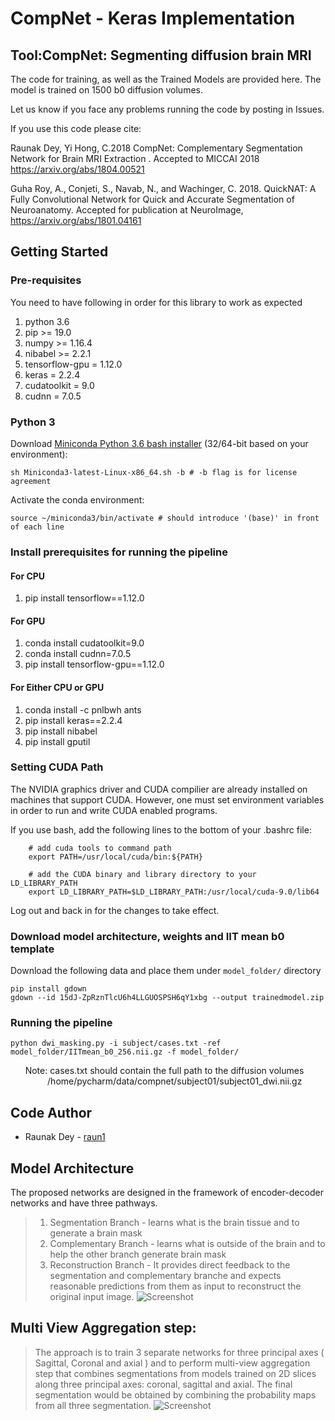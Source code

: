 # CompNet - Keras Implementation

## Tool:CompNet: Segmenting diffusion brain MRI

The code for training, as well as the Trained Models are provided here.
The model is trained on 1500 b0 diffusion volumes.

Let us know if you face any problems running the code by posting in Issues.

If you use this code please cite:

Raunak Dey, Yi Hong, C.2018 CompNet: Complementary Segmentation Network for Brain MRI Extraction . Accepted to MICCAI 2018 https://arxiv.org/abs/1804.00521

Guha Roy, A., Conjeti, S., Navab, N., and Wachinger, C. 2018. QuickNAT: A Fully Convolutional Network for Quick and Accurate Segmentation of Neuroanatomy. Accepted for publication at NeuroImage, https://arxiv.org/abs/1801.04161

## Getting Started

### Pre-requisites

You need to have following in order for this library to work as expected

01)  python 3.6
02)  pip >= 19.0
03)  numpy >= 1.16.4
04)  nibabel >= 2.2.1
05)  tensorflow-gpu = 1.12.0
06)  keras = 2.2.4
07)  cudatoolkit = 9.0
08)  cudnn = 7.0.5

### Python 3

Download [Miniconda Python 3.6 bash installer](https://docs.conda.io/en/latest/miniconda.html) (32/64-bit based on your environment):
    
    sh Miniconda3-latest-Linux-x86_64.sh -b # -b flag is for license agreement

Activate the conda environment:

    source ~/miniconda3/bin/activate # should introduce '(base)' in front of each line
    
### Install prerequisites for running the pipeline

#### For CPU
01) pip install tensorflow==1.12.0

#### For GPU
01) conda install cudatoolkit=9.0
02) conda install cudnn=7.0.5
03) pip install tensorflow-gpu==1.12.0

#### For Either CPU or GPU
01) conda install -c pnlbwh ants
02) pip install keras==2.2.4
03) pip install nibabel
14) pip install gputil

### Setting CUDA Path
The NVIDIA graphics driver and CUDA compilier are already installed on machines that support CUDA. However, one must set environment variables in order to run and write CUDA enabled programs.

If you use bash, add the following lines to the bottom of your .bashrc file:

        # add cuda tools to command path
        export PATH=/usr/local/cuda/bin:${PATH}

        # add the CUDA binary and library directory to your LD_LIBRARY_PATH
        export LD_LIBRARY_PATH=$LD_LIBRARY_PATH:/usr/local/cuda-9.0/lib64
  
Log out and back in for the changes to take effect.

### Download model architecture, weights and IIT mean b0 template

Download the following data and place them under `model_folder/` directory
```
pip install gdown
gdown --id 15dJ-ZpRznTlcU6h4LLGUOSPSH6qY1xbg --output trainedmodel.zip
```

### Running the pipeline

```
python dwi_masking.py -i subject/cases.txt -ref model_folder/IITmean_b0_256.nii.gz -f model_folder/
```
&nbsp;&nbsp;&nbsp;&nbsp;&nbsp;&nbsp;Note: cases.txt should contain the full path to the diffusion volumes
&nbsp;&nbsp;&nbsp;&nbsp;&nbsp;&nbsp;&nbsp;&nbsp;&nbsp;&nbsp;&nbsp;&nbsp;&nbsp;&nbsp;&nbsp;/home/pycharm/data/compnet/subject01/subject01_dwi.nii.gz

## Code Author
* Raunak Dey - [raun1](https://github.com/raun1)
## Model Architecture
The proposed networks are designed in the framework of encoder-decoder networks and have three pathways.
> 1) Segmentation Branch - learns what is the brain tissue and to generate a brain mask 
> 2) Complementary Branch - learns what is outside of the brain and to help the other
branch generate brain mask
> 3) Reconstruction Branch - It provides direct feedback to the segmentation and
complementary branche and expects reasonable predictions from them as input to reconstruct the original input image.
![Screenshot](https://github.com/pnlbwh/CNN-Diffusion-MRIBrain-Segmentation/blob/master/CompNet%20Arch.png)


## Multi View Aggregation step:
> The approach is to train 3 separate networks for three principal axes ( Sagittal, Coronal and axial ) and 
to perform multi-view aggregation step that combines segmentations from models trained on 2D slices along three principal axes: coronal, sagittal and axial. The final segmentation would be obtained by combining the probability maps from all three segmentation.
![Screenshot](https://github.com/pnlbwh/CNN-Diffusion-MRIBrain-Segmentation/blob/master/Multiview.png)

